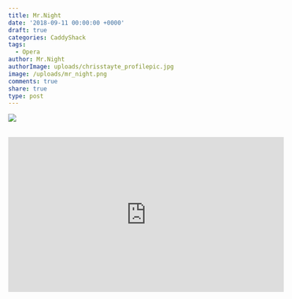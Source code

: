 ```yaml
---
title: Mr.Night
date: '2018-09-11 00:00:00 +0000'
draft: true
categories: CaddyShack
tags:
  - Opera
author: Mr.Night
authorImage: uploads/chrisstayte_profilepic.jpg
image: /uploads/mr_night.png
comments: true
share: true
type: post
---
```

![](/uploads/episode_005.png)<br></br>  
  
<iframe width="560" height="315" src="https://www.youtube.com/embed/z7V_uq8Xeho" frameborder="0" allow="autoplay; encrypted-media" allowfullscreen></iframe>
